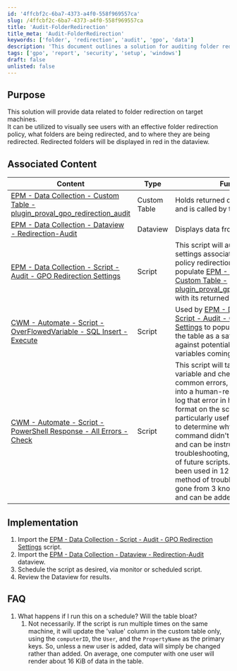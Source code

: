 ```yaml
---
id: '4ffcbf2c-6ba7-4373-a4f0-558f969557ca'
slug: /4ffcbf2c-6ba7-4373-a4f0-558f969557ca
title: 'Audit-FolderRedirection'
title_meta: 'Audit-FolderRedirection'
keywords: ['folder', 'redirection', 'audit', 'gpo', 'data']
description: 'This document outlines a solution for auditing folder redirection policies on target machines, allowing users to visualize effective policies, redirected folders, and their destinations. It includes associated content, implementation steps, and FAQs regarding the script and data collection.'
tags: ['gpo', 'report', 'security', 'setup', 'windows']
draft: false
unlisted: false
---
```


## Purpose

This solution will provide data related to folder redirection on target machines.  
It can be utilized to visually see users with an effective folder redirection policy, what folders are being redirected, and to where they are being redirected. Redirected folders will be displayed in red in the dataview.

## Associated Content

| Content                                                                                                     | Type         | Function                                                                                                                     |
|-------------------------------------------------------------------------------------------------------------|--------------|-----------------------------------------------------------------------------------------------------------------------------|
| [EPM - Data Collection - Custom Table - plugin_proval_gpo_redirection_audit](<../cwa/tables/plugin_proval_gpo_redirection_audit.md>) | Custom Table | Holds returned data from the target and is called by the dataview.                                                        |
| [EPM - Data Collection - Dataview - Redirection-Audit](<../cwa/dataviews/Redirection-Audit.md>)    | Dataview     | Displays data from targets.                                                                                                |
| [EPM - Data Collection - Script - Audit - GPO Redirection Settings](<../cwa/scripts/Audit - GPO Redirection Settings.md>) | Script       | This script will audit the registry settings associated with any group policy redirection settings. It will populate [EPM - Data Collection - Custom Table - plugin_proval_gpo_redirection_audit](<../cwa/tables/plugin_proval_gpo_redirection_audit.md>) with its returned data. |
| [CWM - Automate - Script - OverFlowedVariable - SQL Insert - Execute](<../cwa/scripts/OverFlowedVariable - SQL Insert - Execute.md>) | Script       | Used by [EPM - Data Collection - Script - Audit - GPO Redirection Settings](<../cwa/scripts/Audit - GPO Redirection Settings.md>) to populate the data into the table as a safety precaution against potential overflowed variables coming into the RMM. |
| [CWM - Automate - Script - PowerShell Response - All Errors - Check](<../cwa/scripts/PowerShell Response - All Errors - Check.md>) | Script       | This script will take a parent's `psout` variable and check it for known common errors, convert that error into a human-readable format, and log that error in human-readable format on the script log. This is particularly useful when attempting to determine why a PowerShell command didn't run as expected and can be instrumental in testing, troubleshooting, and development of future scripts. This script has been used in 12 scripts as a method of troubleshooting; it has gone from 3 known errors to now 7 and can be added to quite easily. |

## Implementation

1. Import the [EPM - Data Collection - Script - Audit - GPO Redirection Settings](<../cwa/scripts/Audit - GPO Redirection Settings.md>) script.
2. Import the [EPM - Data Collection - Dataview - Redirection-Audit](<../cwa/dataviews/Redirection-Audit.md>) dataview.
3. Schedule the script as desired, via monitor or scheduled script.
4. Review the Dataview for results.

## FAQ

1. What happens if I run this on a schedule? Will the table bloat?
   1. Not necessarily. If the script is run multiple times on the same machine, it will update the 'value' column in the custom table only, using the `computerID`, the `User`, and the `PropertyName` as the primary keys. So, unless a new user is added, data will simply be changed rather than added. On average, one computer with one user will render about 16 KiB of data in the table.


